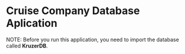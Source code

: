 # Cruise Company Database Aplication

NOTE: Before you run this application, you need to import the database called <b>KruzerDB</b>.
